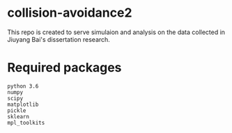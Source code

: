 # collision-avoidance2
This repo is created to serve simulaion and analysis on the data collected in Jiuyang Bai's dissertation research.
# Required packages
```
python 3.6
numpy
scipy
matplotlib
pickle
sklearn
mpl_toolkits
```
